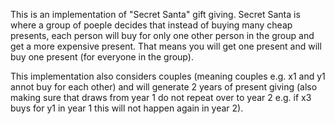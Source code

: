 This is an implementation of "Secret Santa" gift giving. Secret Santa is where a group of poeple decides that instead of buying many cheap presents, each person will buy for only one other person in the group and get a more expensive present. That means you will get one present and will buy one present (for everyone in the group).

This implementation also considers couples (meaning couples e.g. x1 and y1 annot buy for each other) and will generate 2 years of present giving (also making sure that draws from year 1 do not repeat over to year 2 e.g. if x3 buys for y1 in year 1 this will not happen again in year 2).
